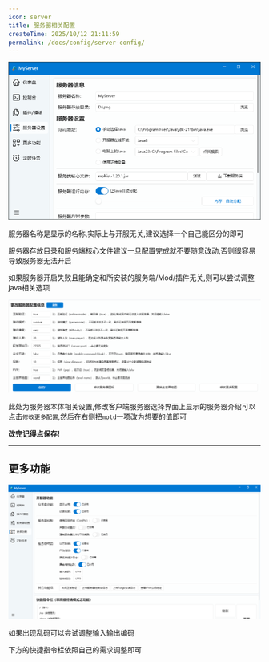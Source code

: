 ```yaml
---
icon: server
title: 服务器相关配置
createTime: 2025/10/12 21:11:59
permalink: /docs/config/server-config/
---
```



![](./assets/config1.png)

服务器名称是显示的名称,实际上与开服无关,建议选择一个自己能区分的即可

服务器存放目录和服务端核心文件建议一旦配置完成就不要随意改动,否则很容易导致服务器无法开启

如果服务器开启失败且能确定和所安装的服务端/Mod/插件无关,则可以尝试调整java相关选项

![](./assets/properties.png)

此处为服务器本体相关设置,修改客户端服务器选择界面上显示的服务器介绍可以点击```修改更多配置```,然后在右侧把```motd```一项改为想要的值即可

**改完记得点保存!**

---

## 更多功能

![](./assets/morefeat.png)

如果出现乱码可以尝试调整输入输出编码

下方的快捷指令栏依照自己的需求调整即可
